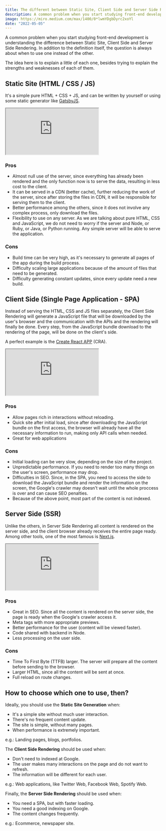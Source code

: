 ```yaml
---
title: The different between Static Site, Client Side and Server Side Rendering
description: A common problem when you start studying front-end development is understanding the difference between a Static Site, a Client Side, and a Server Side Rendering. In addition to the definition itself, the question is always about when to use one instead of the other.
image: https://miro.medium.com/max/1400/0*lwmYDgbDyrc2xoYl
date: "2022-05-05"
---
```


A common problem when you start studying front-end development is understanding the difference between Static Site, Client Side and Server Side Rendering. In addition to the definition itself, the question is always about when to use one instead of the other.

The idea here is to explain a little of each one, besides trying to explain the strengths and weaknesses of each of them.

## Static Site (HTML / CSS / JS)

It's a simple pure HTML + CSS + JS, and can be written by yourself or using some static generator like <a href="https://www.gatsbyjs.com/" target="_blank">GatsbyJS</a>.

<div class="iframe-wrap">
  <iframe src="https://www.youtube.com/embed/1zhT23VDVDc">
  </iframe>
</div>

### Pros

- Almost null use of the server, since everything has already been rendered and the only function now is to serve the data, resulting in less cost to the client.
- It can be served in a CDN (better cache), further reducing the work of the server, since after storing the files in CDN, it will be responsible for serving them to the client.
- Better performance among the others, since it does not involve any complex process, only download the files.
- Flexibility to use on any server. As we are talking about pure HTML, CSS and JavaScript, we do not need to worry if the server and Node, or Ruby, or Java, or Python running. Any simple server will be able to serve the application.

### Cons

- Build time can be very high, as it's necessary to generate all pages of the app during the build process.
- Difficulty scaling large applications because of the amount of files that need to be generated.
- Difficulty generating constant updates, since every update need a new build.

## Client Side (Single Page Application - SPA)

Instead of serving the HTML, CSS and JS files separately, the Client Side Rendering will generate a JavaScript file that will be downloaded by the user's browser and the communication with the APIs and the rendering will finally be done. Every step, from the JavaScript bundle download to the rendering of the page, will be done on the client's side.

A perfect example is the <a href="https://create-react-app.dev/" target="_blank">Create React APP</a> (CRA).

<div class="iframe-wrap">
  <iframe src="https://www.youtube.com/embed/4-Lel1oaV7M">
  </iframe>
</div>

### Pros

- Allow pages rich in interactions without reloading.
- Quick site after initial load, since after downloading the JavaScript bundle on the first access, the browser will already have all the necessary information to run, making only API calls when needed.
- Great for web applications

### Cons

- Initial loading can be very slow, depending on the size of the project.
- Unpredictable performance. If you need to render too many things on the user's screen, performance may drop.
- Difficulties in SEO. Since, in the SPA, you need to access the side to download the JavaScript bundle and render the information on the screen, the Google's crawler may doesn't wait until the whole proccess is over and can cause SEO penalties.
- Because of the above point, most part of the content is not indexed.

## Server Side (SSR)

Unlike the others, in Server Side Rendering all content is rendered on the server side, and the client browser already receives the entire page ready. Among other tools, one of the most famous is <a href="https://nextjs.org/" target="_blank">Next.js</a>.

<div class="iframe-wrap">
  <iframe src="https://www.youtube.com/embed/0bvo6UKkNDA">
  </iframe>
</div>

### Pros

- Great in SEO. Since all the content is rendered on the server side, the page is ready when the Google's crawler access it.
- Meta tags with more appropriate previews.
- Better performance for the user (content will be viewed faster).
- Code shared with backend in Node.
- Less processing on the user side.

### Cons

- Time To First Byte (TTFB) larger. The server will prepare all the content before sending to the browser.
- Larger HTML, since all the content will be sent at once.
- Full reload on route changes.

## How to choose which one to use, then?

Ideally, you should use the <b>Static Site Generation</b> when:

- It's a simple site without much user interaction.
- There's no frequent content update.
- The site is simple, without many pages.
- When performance is extremely important.

e.g.: Landing pages, blogs, portfolios.

The <b>Client Side Rendering</b> should be used when:

- Don't need to indexed at Google.
- The user makes many interactions on the page and do not want to refresh.
- The information will be different for each user.

e.g.: Web applications, like Twitter Web, Facebook Web, Spotify Web.

Finally, the <b>Server Side Rendering</b> should be used when:

- You need a SPA, but with faster loading.
- You need a good indexing on Google.
- The content changes frequently.

e.g.: Ecommerce, newspaper site.